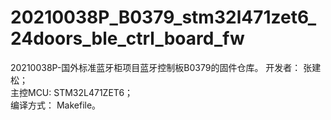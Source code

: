 # 20210038P_B0379_stm32l471zet6_24doors_ble_ctrl_board_fw

20210038P-国外标准蓝牙柜项目蓝牙控制板B0379的固件仓库。 
开发者：	张建松；  
主控MCU:	STM32L471ZET6；  
编译方式：	Makefile。